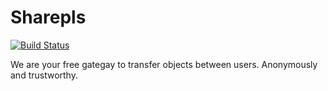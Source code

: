 # Sharepls

[![Build Status](https://travis-ci.org/sharepls/sharepls.svg?branch=master)](https://travis-ci.org/sharepls/sharepls)

We are your free gategay to transfer objects between users. Anonymously and trustworthy.
